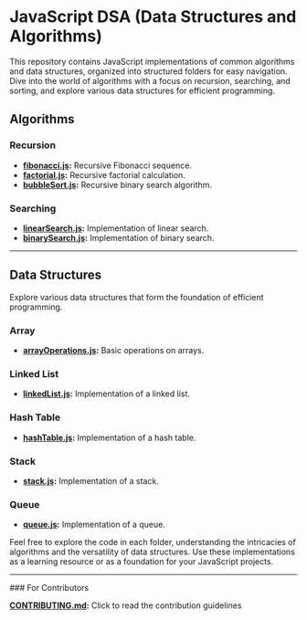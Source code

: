# JavaScript DSA (Data Structures and Algorithms)

This repository contains JavaScript implementations of common algorithms and data structures, organized into structured folders for easy navigation. Dive into the world of algorithms with a focus on recursion, searching, and sorting, and explore various data structures for efficient programming.

## Algorithms

### Recursion

- **[fibonacci.js](algorithms/recursion/recursive_fibonacci.js):** Recursive Fibonacci sequence.
- **[factorial.js](algorithms/recursion/recursive_factorial.js):** Recursive factorial calculation.
- **[bubbleSort.js](algorithms/recursion/recursive_binary_search.js):** Recursive binary search algorithm.

### Searching

- **[linearSearch.js](algorithms/searching/linear_search.js):** Implementation of linear search.
- **[binarySearch.js](algorithms/searching/binary_search.js):** Implementation of binary search.

<!-- ### Sorting

- **[quickSort.js](algorithms/sorting/quickSort.js):** Quick sort algorithm.
- **[mergeSort.js](algorithms/sorting/mergeSort.js):** Merge sort algorithm.
- **[insertionSort.js](algorithms/sorting/insertionSort.js):** Insertion sort algorithm.
- **[selectionSort.js](algorithms/sorting/selectionSort.js):** Selection sort algorithm.
- **[bubbleSort.js](algorithms/sorting/bubbleSort.js):** Bubble sort algorithm. -->

<hr />

## Data Structures

Explore various data structures that form the foundation of efficient programming.

### Array

- **[arrayOperations.js](data-structures/array/array.js):** Basic operations on arrays.

### Linked List

- **[linkedList.js](data-structures/linked-list/linked_list.js):** Implementation of a linked list.

### Hash Table

- **[hashTable.js](data-structures/hash-table/hash-table.js):** Implementation of a hash table.

### Stack

- **[stack.js](data-structures/stack/stack.js):** Implementation of a stack.

### Queue

- **[queue.js](data-structures/queue/queue.js):** Implementation of a queue.

Feel free to explore the code in each folder, understanding the intricacies of algorithms and the versatility of data structures. Use these implementations as a learning resource or as a foundation for your JavaScript projects.

<hr />
### For Contributors

**[CONTRIBUTING.md](CONTRIBUTING.md):** Click to read the contribution guidelines